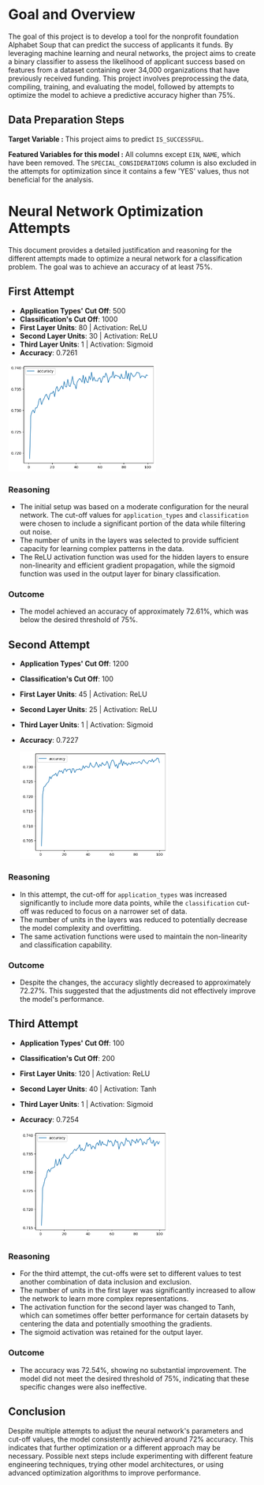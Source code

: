 # Goal and Overview

The goal of this project is to develop a tool for the nonprofit foundation Alphabet Soup that can predict the success of applicants it funds. By leveraging machine learning and neural networks, the project aims to create a binary classifier to assess the likelihood of applicant success based on features from a dataset containing over 34,000 organizations that have previously received funding. This project involves preprocessing the data, compiling, training, and evaluating the model, followed by attempts to optimize the model to achieve a predictive accuracy higher than 75%. 

## Data Preparation Steps

 **Target Variable :** This project aims to predict `IS_SUCCESSFUL`.

 **Featured Variables for this model :** All columns except `EIN`, `NAME`, which have been removed. The `SPECIAL_CONSIDERATIONS` column is also excluded in the attempts for optimization since it contains a few  'YES' values, thus not beneficial for the analysis.
 

# Neural Network Optimization Attempts

This document provides a detailed justification and reasoning for the different attempts made to optimize a neural network for a classification problem. The goal was to achieve an accuracy of at least 75%.

## First Attempt
- **Application Types' Cut Off**: 500
- **Classification's Cut Off**: 1000
- **First Layer Units**: 80 | Activation: ReLU
- **Second Layer Units**: 30 | Activation: ReLU
- **Third Layer Units**: 1 | Activation: Sigmoid
- **Accuracy**: 0.7261

<img src="https://github.com/ElleNaazB/deep-learning-challenge/blob/main/CharityFundingPredictor/1.png" style="width: 300px; height: auto;">


### Reasoning
- The initial setup was based on a moderate configuration for the neural network. The cut-off values for `application_types` and `classification` were chosen to include a significant portion of the data while filtering out noise.
- The number of units in the layers was selected to provide sufficient capacity for learning complex patterns in the data.
- The ReLU activation function was used for the hidden layers to ensure non-linearity and efficient gradient propagation, while the sigmoid function was used in the output layer for binary classification.

### Outcome
- The model achieved an accuracy of approximately 72.61%, which was below the desired threshold of 75%.

## Second Attempt
- **Application Types' Cut Off**: 1200
- **Classification's Cut Off**: 100
- **First Layer Units**: 45 | Activation: ReLU
- **Second Layer Units**: 25 | Activation: ReLU
- **Third Layer Units**: 1 | Activation: Sigmoid
- **Accuracy**: 0.7227

  <img src="https://github.com/ElleNaazB/deep-learning-challenge/blob/main/CharityFundingPredictor/2.png" style="width: 300px; height: auto;">

### Reasoning
- In this attempt, the cut-off for `application_types` was increased significantly to include more data points, while the `classification` cut-off was reduced to focus on a narrower set of data.
- The number of units in the layers was reduced to potentially decrease the model complexity and overfitting.
- The same activation functions were used to maintain the non-linearity and classification capability.

### Outcome
- Despite the changes, the accuracy slightly decreased to approximately 72.27%. This suggested that the adjustments did not effectively improve the model's performance.

## Third Attempt
- **Application Types' Cut Off**: 100
- **Classification's Cut Off**: 200
- **First Layer Units**: 120 | Activation: ReLU
- **Second Layer Units**: 40 | Activation: Tanh
- **Third Layer Units**: 1 | Activation: Sigmoid
- **Accuracy**: 0.7254

  <img src="https://github.com/ElleNaazB/deep-learning-challenge/blob/main/CharityFundingPredictor/3.png" style="width: 300px; height: auto;">

### Reasoning
- For the third attempt, the cut-offs were set to different values to test another combination of data inclusion and exclusion.
- The number of units in the first layer was significantly increased to allow the network to learn more complex representations.
- The activation function for the second layer was changed to Tanh, which can sometimes offer better performance for certain datasets by centering the data and potentially smoothing the gradients.
- The sigmoid activation was retained for the output layer.

### Outcome
- The accuracy was 72.54%, showing no substantial improvement. The model did not meet the desired threshold of 75%, indicating that these specific changes were also ineffective.

## Conclusion
Despite multiple attempts to adjust the neural network's parameters and cut-off values, the model consistently achieved around 72% accuracy. This indicates that further optimization or a different approach may be necessary. Possible next steps include experimenting with different feature engineering techniques, trying other model architectures, or using advanced optimization algorithms to improve performance.



